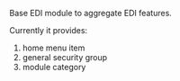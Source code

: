 Base EDI module to aggregate EDI features.

Currently it provides:

1.  home menu item
2.  general security group
3.  module category

